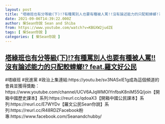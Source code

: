 ```yaml
---
layout: post
title: "塔綠班也有分等級(下)!?有種罵別人也要有種被人罵!!沒有論述能力的只配較蟑螂!? feat.羅文好公民"
date: 2021-09-06T14:39:22.000Z
author: 柴Sean你說 Sean and Shiba
from: https://www.youtube.com/watch?v=KBGXW2judZE
tags: [ 柴Sean你說 ]
categories: [ 柴Sean你說 ]
---
```

<!--1630939162000-->
[塔綠班也有分等級(下)!?有種罵別人也要有種被人罵!!沒有論述能力的只配較蟑螂!? feat.羅文好公民](https://www.youtube.com/watch?v=KBGXW2judZE)
------

<div>
#塔綠班 #民進黨 #政治上集連結:https://youtu.be/sv3NASxlE1g成為這個頻道的會員並獲得獎勵：https://www.youtube.com/channel/UCV6AJqWMOIYnfbsK8niM55Q/join【開箱中國歷史課本】系列:https://reurl.cc/qdoaX3【開箱中國公民課本】系列:https://reurl.cc/E7WYDv【羅文公民Sean你說】系列:https://reurl.cc/R48RDZFacebook粉專:https://www.facebook.com/Seanandchubby/
</div>
